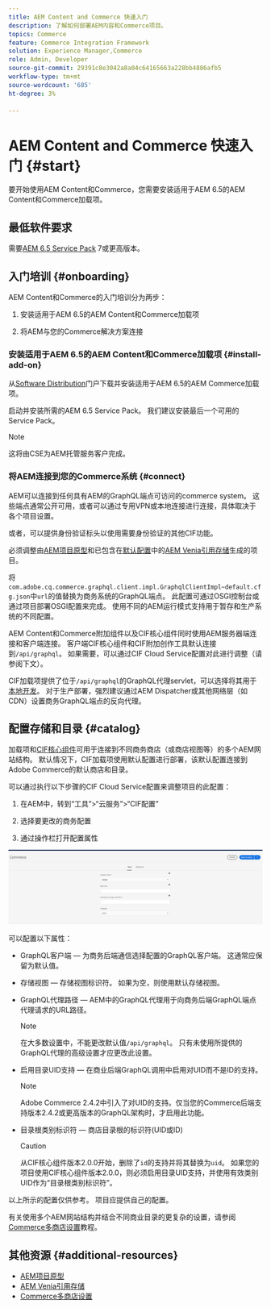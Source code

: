 ```yaml
---
title: AEM Content and Commerce 快速入门
description: 了解如何部署AEM内容和Commerce项目。
topics: Commerce
feature: Commerce Integration Framework
solution: Experience Manager,Commerce
role: Admin, Developer
source-git-commit: 29391c8e3042a8a04c64165663a228bb4886afb5
workflow-type: tm+mt
source-wordcount: '685'
ht-degree: 3%

---
```


# AEM Content and Commerce 快速入门 {#start}

要开始使用AEM Content和Commerce，您需要安装适用于AEM 6.5的AEM Content和Commerce加载项。

## 最低软件要求

需要[AEM 6.5 Service Pack](https://experience.adobe.com/#/downloads/content/software-distribution/en/aem.html) 7或更高版本。

## 入门培训 {#onboarding}

AEM Content和Commerce的入门培训分为两步：

1. 安装适用于AEM 6.5的AEM Content和Commerce加载项

2. 将AEM与您的Commerce解决方案连接

### 安装适用于AEM 6.5的AEM Content和Commerce加载项 {#install-add-on}

从[Software Distribution](https://experience.adobe.com/#/downloads/content/software-distribution/en/aem.html)门户下载并安装适用于AEM 6.5的AEM Commerce加载项。

启动并安装所需的AEM 6.5 Service Pack。 我们建议安装最后一个可用的Service Pack。

>[!NOTE]
>
>这将由CSE为AEM托管服务客户完成。

### 将AEM连接到您的Commerce系统 {#connect}

AEM可以连接到任何具有AEM的GraphQL端点可访问的commerce system。 这些端点通常公开可用，或者可以通过专用VPN或本地连接进行连接，具体取决于各个项目设置。

或者，可以提供身份验证标头以使用需要身份验证的其他CIF功能。

必须调整由[AEM项目原型](https://github.com/adobe/aem-project-archetype)和已包含在[默认配置](https://github.com/adobe/aem-cif-guides-venia/blob/main/ui.config/src/main/content/jcr_root/apps/venia/osgiconfig/config/com.adobe.cq.commerce.graphql.client.impl.GraphqlClientImpl~default.cfg.json)中的[AEM Venia引用存储](https://github.com/adobe/aem-cif-guides-venia)生成的项目。

将`com.adobe.cq.commerce.graphql.client.impl.GraphqlClientImpl~default.cfg.json`中`url`的值替换为商务系统的GraphQL端点。 此配置可通过OSGI控制台或通过项目部署OSGI配置来完成。 使用不同的AEM运行模式支持用于暂存和生产系统的不同配置。

AEM Content和Commerce附加组件以及CIF核心组件同时使用AEM服务器端连接和客户端连接。 客户端CIF核心组件和CIF附加创作工具默认连接到`/api/graphql`。 如果需要，可以通过CIF Cloud Service配置对此进行调整（请参阅下文）。

CIF加载项提供了位于`/api/graphql`的GraphQL代理servlet，可以选择将其用于[本地开发](develop.md)。 对于生产部署，强烈建议通过AEM Dispatcher或其他网络层（如CDN）设置商务GraphQL端点的反向代理。

## 配置存储和目录 {#catalog}

加载项和[CIF核心组件](https://github.com/adobe/aem-core-cif-components)可用于连接到不同商务商店（或商店视图等）的多个AEM网站结构。 默认情况下，CIF加载项使用默认配置进行部署，该默认配置连接到Adobe Commerce的默认商店和目录。

可以通过执行以下步骤的CIF Cloud Service配置来调整项目的此配置：

1. 在AEM中，转到“工具”>“云服务”>“CIF配置”

2. 选择要更改的商务配置

3. 通过操作栏打开配置属性

![CIF云服务配置](/help/commerce/cif/assets/cif-cloud-service-config.png)

可以配置以下属性：

- GraphQL客户端 — 为商务后端通信选择配置的GraphQL客户端。 这通常应保留为默认值。
- 存储视图 — 存储视图标识符。 如果为空，则使用默认存储视图。
- GraphQL代理路径 — AEM中的GraphQL代理用于向商务后端GraphQL端点代理请求的URL路径。

  >[!NOTE]
  >
  >在大多数设置中，不能更改默认值`/api/graphql`。 只有未使用所提供的GraphQL代理的高级设置才应更改此设置。

- 启用目录UID支持 — 在商业后端GraphQL调用中启用对UID而不是ID的支持。

  >[!NOTE]
  >
  >Adobe Commerce 2.4.2中引入了对UID的支持。仅当您的Commerce后端支持版本2.4.2或更高版本的GraphQL架构时，才启用此功能。

- 目录根类别标识符 — 商店目录根的标识符(UID或ID)

  >[!CAUTION]
  >
  >从CIF核心组件版本2.0.0开始，删除了`id`的支持并将其替换为`uid`。 如果您的项目使用CIF核心组件版本2.0.0，则必须启用目录UID支持，并使用有效类别UID作为“目录根类别标识符”。

以上所示的配置仅供参考。 项目应提供自己的配置。

有关使用多个AEM网站结构并结合不同商业目录的更复杂的设置，请参阅[Commerce多商店设置](configuring/multi-store-setup.md)教程。

## 其他资源 {#additional-resources}

- [AEM项目原型](https://github.com/adobe/aem-project-archetype)
- [AEM Venia引用存储](https://github.com/adobe/aem-cif-guides-venia)
- [Commerce多商店设置](configuring/multi-store-setup.md)
